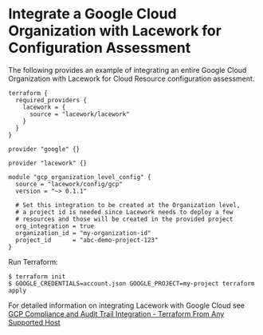 # Integrate a Google Cloud Organization with Lacework for Configuration Assessment
The following provides an example of integrating an entire Google Cloud Organization with Lacework for Cloud Resource configuration assessment.

```hcl
terraform {
  required_providers {
    lacework = {
      source = "lacework/lacework"
    }
  }
}

provider "google" {}

provider "lacework" {}

module "gcp_organization_level_config" {
  source = "lacework/config/gcp"
  version = "~> 0.1.1"
  
  # Set this integration to be created at the Organization level,
  # a project id is needed since Lacework needs to deploy a few
  # resources and those will be created in the provided project
  org_integration = true
  organization_id = "my-organization-id"
  project_id      = "abc-demo-project-123"
}
```

Run Terraform:
```
$ terraform init
$ GOOGLE_CREDENTIALS=account.json GOOGLE_PROJECT=my-project terraform apply
```

For detailed information on integrating Lacework with Google Cloud see [GCP Compliance and Audit Trail Integration - Terraform From Any Supported Host](https://support.lacework.com/hc/en-us/articles/360057065094-GCP-Compliance-and-Audit-Trail-Integration-Terraform-From-Any-Supported-Host)
